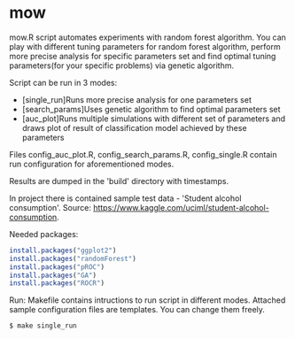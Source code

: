 # mow

mow.R script automates experiments with random forest algorithm. You can play with different tuning parameters for random forest algorithm, perform more precise analysis for specific parameters set and find optimal tuning parameters(for your specific problems) via genetic algorithm.

Script can be run in 3 modes:
* [single_run]Runs more precise analysis for one parameters set
* [search_params]Uses genetic algorithm to find optimal parameters set
* [auc_plot]Runs multiple simulations with different set of parameters and draws plot of result of classification model achieved by these parameters

Files config_auc_plot.R, config_search_params.R, config_single.R contain run configuration for aforementioned modes.

Results are dumped in the 'build' directory with timestamps.

In project there is contained sample test data - 'Student alcohol consumption'. Source: https://www.kaggle.com/uciml/student-alcohol-consumption. 

Needed packages:
```R
install.packages("ggplot2")
install.packages("randomForest")
install.packages("pROC")
install.packages("GA")
install.packages("ROCR")
```

Run:
Makefile contains intructions to run script in different modes. Attached sample configuration files are templates. You can change them freely.
```sh
$ make single_run
```
